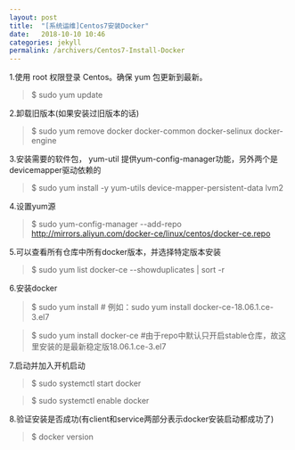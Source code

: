 ```yaml
---
layout: post
title:  "[系统运维]Centos7安装Docker"
date:   2018-10-10 10:46
categories: jekyll
permalink: /archivers/Centos7-Install-Docker
---
```


 1.使用 root 权限登录 Centos。确保 yum 包更新到最新。
 > $ sudo yum update

 2.卸载旧版本(如果安装过旧版本的话)
 > $ sudo yum remove docker  docker-common docker-selinux docker-engine

 3.安装需要的软件包， yum-util 提供yum-config-manager功能，另外两个是devicemapper驱动依赖的
 > $ sudo yum install -y yum-utils device-mapper-persistent-data lvm2
 
 4.设置yum源
 > $ sudo yum-config-manager --add-repo http://mirrors.aliyun.com/docker-ce/linux/centos/docker-ce.repo


 5.可以查看所有仓库中所有docker版本，并选择特定版本安装
 > $ sudo yum list docker-ce --showduplicates | sort -r

 6.安装docker
 > $ sudo yum install <FQPN>  # 例如：sudo yum install docker-ce-18.06.1.ce-3.el7
 
 > $ sudo yum install docker-ce  #由于repo中默认只开启stable仓库，故这里安装的是最新稳定版18.06.1.ce-3.el7

 7.启动并加入开机启动
 > $ sudo systemctl start docker
 
 > $ sudo systemctl enable docker

8.验证安装是否成功(有client和service两部分表示docker安装启动都成功了)
> $ docker version

